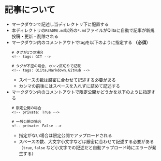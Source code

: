 # 記事について

- マークダウンで記述し当ディレクトリ下に配置する
- 本ディレクトリの`README.md`以外の`*.md`ファイルがQiitaに自動で記事が新規投稿・更新・削除される
- マークダウン内のコメントアウトでtagを以下のように指定する **（必須）**
    ```
    # タグが1つの場合
    <!-- tags: GIT -->

    # タグが不空の場合、カンマ区切りで記載
    <!-- tags: Qiita,Markdown,GitHub -->
    ```
    - スペースの数は厳密に合わせて記述する必要がある
    - カンマの前後にはスペースを入れずに詰めて記述する
- マークダウン内のコメントアウトで限定公開かどうかを以下のように指定する
    ```
    # 限定公開の場合
    <!-- private: True -->

    # 一般公開の場合
    <!-- private: False -->
    ```
    - 指定がない場合は限定公開でアップロードされる
    - スペースの数、大文字小文字などは厳密に合わせて記述する必要がある（`true`, `false` など小文字での記述だと自動アップロード時にエラーが発生する）